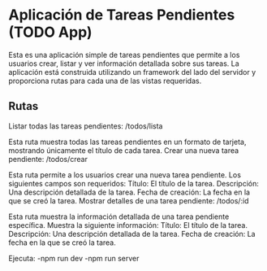 # Aplicación de Tareas Pendientes (TODO App)
Esta es una aplicación simple de tareas pendientes que permite a los usuarios crear, listar y ver información detallada sobre sus tareas. La aplicación está construida utilizando un framework del lado del servidor y proporciona rutas para cada una de las vistas requeridas.

## Rutas
Listar todas las tareas pendientes: /todos/lista

Esta ruta muestra todas las tareas pendientes en un formato de tarjeta, mostrando únicamente el título de cada tarea.
Crear una nueva tarea pendiente: /todos/crear

Esta ruta permite a los usuarios crear una nueva tarea pendiente. Los siguientes campos son requeridos:
Título: El título de la tarea.
Descripción: Una descripción detallada de la tarea.
Fecha de creación: La fecha en la que se creó la tarea.
Mostrar detalles de una tarea pendiente: /todos/:id

Esta ruta muestra la información detallada de una tarea pendiente específica. Muestra la siguiente información:
Título: El título de la tarea.
Descripción: Una descripción detallada de la tarea.
Fecha de creación: La fecha en la que se creó la tarea.

Ejecuta: -npm run dev -npm run server
